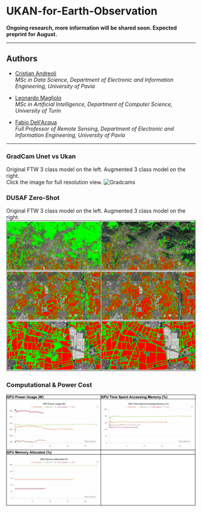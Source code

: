 # UKAN-for-Earth-Observation
**Ongoing research, more information will be shared soon. Expected preprint for August.**

---

## Authors
- [Cristian Andreoli](https://github.com/CristianAndreoli94/)  
  *MSc in Data Science, Department of Electronic and Information Engineering, University of Pavia*  

- [Leonardo Magliolo](https://github.com/MaglioloLeonardo)  
  *MSc in Artificial Intelligence, Department of Computer Science, University of Turin*  

- [Fabio Dell'Acqua](http://tlclab.unipv.it/index.php/people/the-team?view=article&id=75&catid=23)  
  *Full Professor of Remote Sensing, Department of Electronic and Information Engineering, University of Pavia*  

---

### GradCam Unet vs Ukan
Original FTW 3 class model on the left. Augmented 3 class model on the right.  
Click the image for full resolution view.
![Gradcams](images/GradCam_grid_updated.PNG)

### DUSAF Zero-Shot
Original FTW 3 class model on the left. Augmented 3 class model on the right.  
![DUSAF Zero-Shot](images/DUSAF_zero_shot.PNG)

### Computational & Power Cost
![Computational & Power Cost](images/Computational_Power_Cost.PNG)
